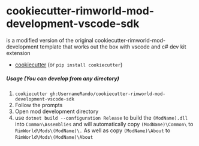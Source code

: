 # cookiecutter-rimworld-mod-development-vscode-sdk
is a modified version of the original cookiecutter-rimworld-mod-development template that works out the box with vscode and c# dev kit extension


- [cookiecutter](https://github.com/audreyr/cookiecutter) (or `pip install cookiecutter`)

##### Usage (You can develop from any directory)
1. `cookiecutter gh:UsernameRando/cookiecutter-rimworld-mod-development-vscode-sdk`
2. Follow the prompts
3. Open mod development directory
4. use `dotnet build --configuration Release` to build the `(ModName).dll` into `Common\Assemblies` and will automatically copy `(ModName)\Common\` to `RimWorld\Mods\(ModName)\.` As well as copy `(ModName)\About` to `RimWorld\Mods\(ModName)\About`

